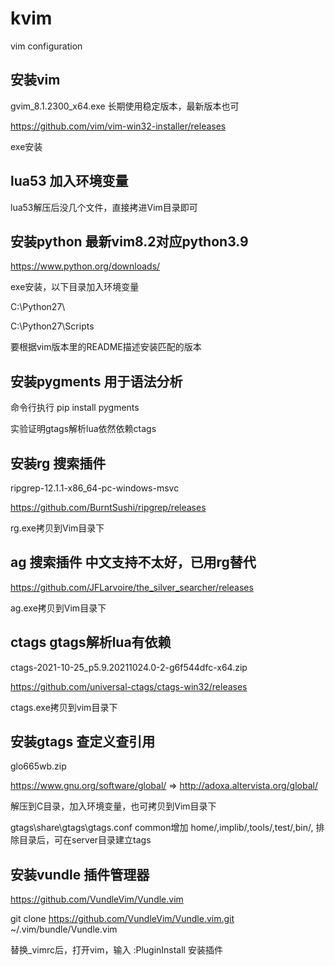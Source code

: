 # kvim
vim configuration

## 安装vim

gvim_8.1.2300_x64.exe 长期使用稳定版本，最新版本也可

https://github.com/vim/vim-win32-installer/releases

exe安装

## lua53 加入环境变量

lua53解压后没几个文件，直接拷进Vim目录即可

## 安装python 最新vim8.2对应python3.9

https://www.python.org/downloads/

exe安装，以下目录加入环境变量

C:\Python27\

C:\Python27\Scripts

要根据vim版本里的README描述安装匹配的版本

## 安装pygments 用于语法分析

命令行执行 pip install pygments

实验证明gtags解析lua依然依赖ctags

## 安装rg 搜索插件

ripgrep-12.1.1-x86_64-pc-windows-msvc

https://github.com/BurntSushi/ripgrep/releases

rg.exe拷贝到Vim目录下

## ag 搜索插件 中文支持不太好，已用rg替代

https://github.com/JFLarvoire/the_silver_searcher/releases

ag.exe拷贝到Vim目录下

## ctags gtags解析lua有依赖

ctags-2021-10-25_p5.9.20211024.0-2-g6f544dfc-x64.zip

https://github.com/universal-ctags/ctags-win32/releases

ctags.exe拷贝到vim目录下

## 安装gtags 查定义查引用

glo665wb.zip

https://www.gnu.org/software/global/ => http://adoxa.altervista.org/global/

解压到C目录，加入环境变量，也可拷贝到Vim目录下

gtags\share\gtags\gtags.conf
common增加 home/,implib/,tools/,test/,bin/, 排除目录后，可在server目录建立tags

## 安装vundle 插件管理器

https://github.com/VundleVim/Vundle.vim

git clone https://github.com/VundleVim/Vundle.vim.git ~/.vim/bundle/Vundle.vim

替换_vimrc后，打开vim，输入 :PluginInstall 安装插件

